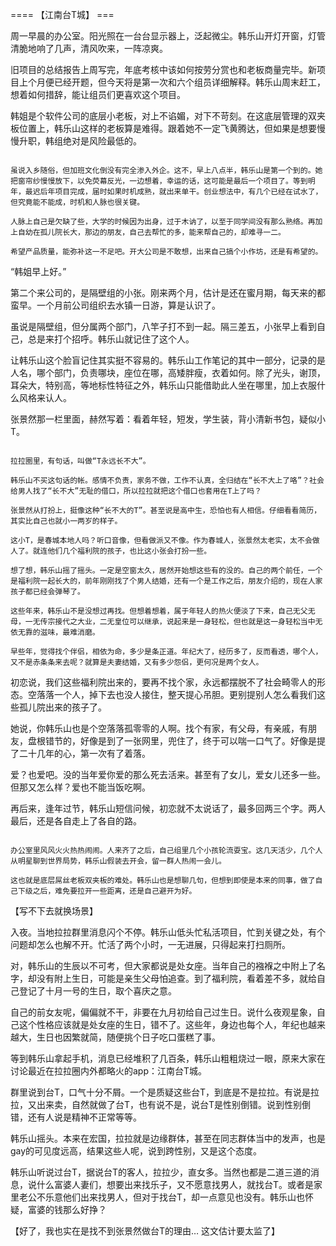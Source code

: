 


==== 【江南台T城】  ===


周一早晨的办公室。阳光照在一台台显示器上，泛起微尘。韩乐山开灯开窗，灯管清脆地响了几声，清风吹来，一阵凉爽。

旧项目的总结报告上周写完，年底考核中该如何按劳分赏也和老板商量完毕。新项目上个月便已经开题，但今天将是第一次和六个组员详细解释。韩乐山周末赶工，想着如何措辞，能让组员们更喜欢这个项目。

韩姐是个软件公司的底层小老板，对上不谄媚，对下不苛刻。在这底层管理的双夹板位置上，韩乐山这样的老板算是难得。跟着她不一定飞黄腾达，但如果是想要慢慢升职，韩组绝对是风险最低的。

~~~

虽说入乡随俗，但加班文化倒没有完全渗入外企。这不，早上八点半，韩乐山是第一个到的。她把窗帘纱慢慢放下，以免荧幕反光，一边想着，幸运的话，这可能是最后一个项目了。等到明年，最迟后年项目完成，届时如果时机成熟，就出来单干。创业想法中，有几个已经在试水了，但究竟能不能成，时机和人脉也很关键。

人脉上自己是欠缺了些，大学的时候因为出身，过于木讷了，以至于同学间没有那么熟络。再加上自幼在孤儿院长大，那边的朋友，自己去帮忙的多，能来帮自己的，却难寻一二。

希望产品质量，能弥补这一不足吧。开大公司是不敢想，出来自己搞个小作坊，还是有希望的。

~~~

“韩姐早上好。”

第二个来公司的，是隔壁组的小张。刚来两个月，估计是还在蜜月期，每天来的都蛮早。一个月前公司组织去水镇一日游，算是认识了。

虽说是隔壁组，但分属两个部门，八竿子打不到一起。隔三差五，小张早上看到自己，总是来打个招呼。韩乐山就记住了这个人。

让韩乐山这个脸盲记住其实挺不容易的。韩乐山工作笔记的其中一部分，记录的是人名，哪个部门，负责哪块，座位在哪，高矮胖瘦，衣着如何。除了光头，谢顶，耳朵大，特别高，等地标性特征之外，韩乐山只能借助此人坐在哪里，加上衣服什么风格来认人。

张景然那一栏里面，赫然写着：看着年轻，短发，学生装，背小清新书包，疑似小T。

~~~

拉拉圈里，有句话，叫做“T永远长不大”。

韩乐山不买这句话的帐。感情不负责，家务不做，工作不认真，全归结在“长不大上了咯”？社会给男人找了“长不大”无耻的借口，所以拉拉就把这个借口也套用在T上了吗？

张景然从打扮上，挺像这种“长不大的T”。甚至说是高中生，恐怕也有人相信。仔细看看简历，其实比自己也就小一两岁的样子。

这小T，是春城本地人吗？听口音像，但看做派又不像。作为春城人，张景然太老实，太不会做人了。就连他们几个福利院的孩子，也比这小张会打扮一些。

想了想，韩乐山摇了摇头。一定是空窗太久，居然开始想这些有的没的。自己的两个前任，一个是福利院一起长大的，前年刚刚找了个男人结婚，还有一个是工作之后，朋友介绍的，现在人家孩子都已经会弹琴了。

这些年来，韩乐山不是没想过再找。但想着想着，属于年轻人的热火便淡了下来，自己无父无母，一无传宗接代之大业，二无皇位可以继承，说起来是一身轻松，但也就是这一身轻松当中无依无靠的滋味，最难消磨。

早些年，觉得找个伴侣，相依为命，多少是条正道。年纪大了，经历多了，反而看透，哪个人，又不是赤条条来去呢？就算是夫妻结婚，又有多少怨侣，更何况是两个女人。

~~~

初恋说，我们这些福利院出来的，要再不找个家，永远都摆脱不了社会畸零人的形态。空落落一个人，掉下去也没人接住，整天提心吊胆。更别提别人怎么看我们这些孤儿院出来的孩子了。

她说，你韩乐山也是个空落落孤零零的人啊。找个有家，有父母，有亲戚，有朋友，盘根错节的，好像是到了一张网里，兜住了，终于可以喘一口气了。好像是提了二十几年的心，第一次有了着落。

爱？也爱吧。没的当年爱你爱的那么死去活来。甚至有了女儿，爱女儿还多一些。但那又怎么样？爱也不能当饭吃啊。

再后来，逢年过节，韩乐山短信问候，初恋就不太说话了，最多回两三个字。两人最后，还是各自走上了各自的路。

~~~

办公室里风风火火热热闹闹。人来齐了之后，自己组里几个小孩轮流耍宝。这几天活少，几个人从明星聊到世界局势，韩乐山假装去开会，留一群人热闹一会儿。

这也就是底层屌丝老板双夹板的难处。韩乐山也是想聊几句，但想到即使是本来的同事，做了自己下级之后，难免要拉开一些距离，还是自己避开为好。

~~~~

【写不下去就换场景】

入夜。当地拉拉群里消息闪个不停。韩乐山低头忙私活项目，忙到关键之处，有个问题却怎么也解不开。忙活了两个小时，一无进展，只得起来打扫厕所。

对，韩乐山的生辰以不可考，但大家都说是处女座。当年自己的襁褓之中附上了名字，却没有附上生日，可能是亲生父母怕追查。到了福利院，看着差不多，就给自己登记了十月一号的生日，取个喜庆之意。

自己的前女友呢，偏偏就不干，非要在九月初给自己过生日。说什么夜观星象，自己这个性格应该就是处女座的生日，错不了。这些年，身边也每个人，年纪也越来越大，生日也因繁就简，随便挑个日子吃口蛋糕了事。

等到韩乐山拿起手机，消息已经堆积了几百条，韩乐山粗粗烧过一眼，原来大家在讨论最近在拉拉圈内外都略火的app：江南台T城。

群里说到台T，口气十分不屑。一个是质疑这些台T，到底是不是拉拉。有说是拉拉，又出来卖，自然就做了台T，也有说不是，说台T是性别倒错。说到性别倒错，还有人说是精神不正常等等。

韩乐山摇头。本来在宏国，拉拉就是边缘群体，甚至在同志群体当中的发声，也是gay的可见度远高，结果这些人呢，说到跨性别，又是这个态度。

韩乐山听说过台T，据说台T的客人，拉拉少，直女多。当然也都是二道三道的消息，说什么富婆人妻们，想要出来找乐子，又不愿意找男人，就找台T。或者是家里老公不乐意他们出来找男人，但对于找台T，却一点意见也没有。韩乐山也怀疑，富婆的钱那么好挣？

【好了，我也实在是找不到张景然做台T的理由… 这文估计要太监了】







